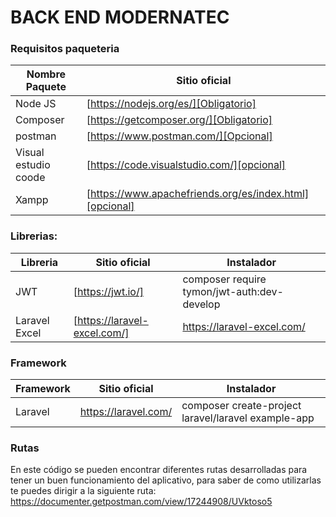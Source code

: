 # BACK END MODERNATEC

### Requisitos paqueteria

| Nombre Paquete | Sitio oficial 
| ------ | ------ 
| Node JS | [https://nodejs.org/es/][Obligatorio] |
| Composer | [https://getcomposer.org/][Obligatorio]
|postman|[https://www.postman.com/][Opcional]
| Visual estudio coode | [https://code.visualstudio.com/][opcional]
| Xampp | [https://www.apachefriends.org/es/index.html][opcional]


### Librerias:

| Libreria | Sitio oficial |Instalador|
| ------ | ------ |-------|
| JWT | [https://jwt.io/] |composer require tymon/jwt-auth:dev-develop
| Laravel Excel | [https://laravel-excel.com/] |https://laravel-excel.com/

### Framework

| Framework | Sitio oficial |Instalador|
| ------ | ------ |-------|
| Laravel | https://laravel.com/ |composer create-project laravel/laravel example-app

### Rutas 

En este código se pueden encontrar diferentes rutas desarrolladas para tener un buen funcionamiento del aplicativo, para saber de como utilizarlas te puedes dirigir a la siguiente ruta:
https://documenter.getpostman.com/view/17244908/UVktoso5


